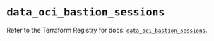 # `data_oci_bastion_sessions`

Refer to the Terraform Registry for docs: [`data_oci_bastion_sessions`](https://registry.terraform.io/providers/hashicorp/oci/7.19.0/docs/data-sources/bastion_sessions).
